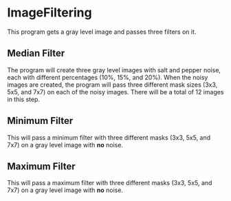 # ImageFiltering
This program gets a gray level image and passes three filters on it.

## Median Filter
The program will create three gray level images with salt and pepper noise, each with different percentages (10%, 15%, and 20%).
When the noisy images are created, the program will pass three different mask sizes (3x3, 5x5, and 7x7) on each of the noisy images. There will be a total of 12 images in this step.

## Minimum Filter
This will pass a minimum filter with three different masks (3x3, 5x5, and 7x7) on a gray level image with **no** noise.

## Maximum Filter
This will pass a maximum filter with three different masks (3x3, 5x5, and 7x7) on a gray level image with **no** noise.
